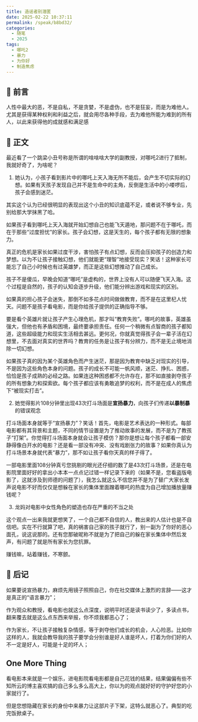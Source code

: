 ```yaml
---
title: 造谣者别潜匿
date: 2025-02-22 10:37:11
permalink: /speak/b8bd32/
categories:
  - 随笔
  - 2025
tags:
  - 哪吒2
  - 暴力
  - 为你好
  - 制造焦虑
---
```


## 💬 前言

人性中最大的恶，不是自私，不是贪婪，不是虚伪，也不是狂妄，而是为难他人。尤其是获得某种权利和利益之后，就会用尽各种手段，去为难他所能为难到的所有人，以此来获得他的成就感和满足感

<!-- more -->

<InArticleAdsense
    data-ad-client="ca-pub-1725717718088510"
    data-ad-slot="4281148213">
</InArticleAdsense>

## 💬 正文

最近看了一个跳梁小丑号称是所谓的啥啥啥大学的副教授，对哪吒2进行了抵制，我就好奇了，为啥呢？

1. 她认为，小孩子看到影片中的哪吒上天入海无所不能后，会产生不切实际的幻想。如果有天孩子发现自己并不是生命中的主角，反倒是生活中的小喽啰后，孩子会感到迷茫。

其实这个认为已经很明显的表现出这个小丑的知识底蕴不足，或者说不够专业，先别给那大学抹黑了哈。

如果孩子看到哪吒上天入海就开始幻想自己也能飞天遁地，那问题不在于哪吒，而在于那些“过度担忧”的家长。孩子会幻想，这是天生的，每个孩子都有无限的想象力。

真正的危机是家长如果过度干涉，害怕孩子有点幻想，反而会压抑孩子的创造力和梦想。以为不让孩子接触幻想，他们就能更“理智”地接受现实？笑话！这种家长可能忘了自己小时候也有过英雄梦，而正是这些幻想推动了自己成长。

孩子不是傻瓜，早晚会知道“哪吒”是虚构的，世界上没有人可以随便飞天入海。这个过程是自然的，孩子的认知会逐步升级，他们能分辨出游戏和现实的区别。

如果真的担心孩子会迷失，那倒不如多花点时间做做教育，而不是在这里杞人忧天。问题不是孩子看电影，而是你给孩子提供的正确指导不够。

要是看个英雄片就让孩子产生心理危机，那才叫“教育失败”。哪吒的故事，英雄虽强大，但他也有矛盾和困境，最终要承担责任。任何一个稍微有点智商的孩子都知道，这些超级能力和现实生活相去甚远。更何况，你就真觉得孩子会一辈子活在幻想里，不去面对真实的世界吗？教育的任务是让孩子有分辨力，而不是无止境地消除一切幻想。

如果孩子真的因为某个英雄角色而产生迷茫，那是因为教育中缺乏对现实的引导，不是因为这些角色本身的问题。孩子的成长不可能一帆风顺，迷茫、挣扎、困惑，恰恰是孩子成熟的必经之路。如果连这种困惑都不允许存在，那不如直接剥夺孩子的所有想象力和探索欲。每个孩子都应该有勇敢追梦的权利，而不是在成人的焦虑下“被现实打击”。

2. 她觉得影片108分钟里出现43次打斗场面是**宣扬暴力**，向孩子们传递**以暴制暴**的错误观念

打斗场面本身就等于“宣扬暴力”？笑话！首先，电影是艺术表达的一种形式。每部电影都有其背景和主题，不同的情节设置是为了推动故事的发展，而不是为了教孩子“打架”。你觉得打斗场面本身就会让孩子模仿？那你是想让每个孩子都看一部安静得像白开水的电影？还是看一部没有冲突、没有戏剧张力的故事？如果你真认为打斗场景本身就代表“暴力”，那不如让孩子看你天真的样子得了。

一部电影里面108分钟真亏您挑剔的眼光还仔细的数了是43次打斗场景，还是在电影院里面好好的拿出小本本一点点记过错一样记录下来的（如果不是，您看盗版电影了，这就涉及到师德的问题了），我怎么就这么不信您并不是为了替广大家长发声说电影不好而仅仅是想躲在家长的集体里面蹭着哪吒的热度为自己增加播放量赚钱呢？

3. 龙妈对电影中女性角色的塑造也存在严重的不当之处

这个观点一出来我就更想笑了，一个自己都不自信的人，教出来的人估计也是不自信吧。实在不行就算了吧，真的祸害自己家的孩子就行了，别一副为了你好的恶心面孔，说这说那的。还有您那破昵称不就是为了把自己的躲在家长集体中然后发声，有问题了就是所有家长为您抗罪。

赚钱嘛，站着赚钱，不寒颤。

## 💬 后记

如果要说宣扬暴力，麻烦先用镜子照照自己，你在社交媒体上激烈的言辞——这才是真正的“语言暴力”；

作为观众和教授，看电影也就这么点深度，说明平时还是读书读少了，多读点书，翻来覆去就是这么点东西来举报，你不烦我都恶心了；

作为家长，不让孩子接触复杂情感，等于剥夺他们成长的机会，人心险恶。比如你这样的人，我就会教导我的孩子要学会分别谁是好人谁是坏人，打着为你们好的人不一定是好人，可能是十足的坏人；

## One More Thing

看电影本来就是一个娱乐，进电影院看电影都是自己花钱的结果，结果偏偏有些不知所云的博主喜欢搞的自己多么多么高大上，你以为的观点就好好的守护好您的小家就行了。

但是您想隐藏在家长的身份中来暴力让这部片子下架，这特么就恶心了。典型的吃完饭掀桌子。


